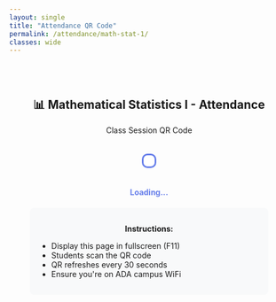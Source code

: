 ```yaml
---
layout: single
title: "Attendance QR Code"
permalink: /attendance/math-stat-1/
classes: wide
---
```


<div style="text-align: center; padding: 2rem;">
  <h2>📊 Mathematical Statistics I - Attendance</h2>
  <p>Class Session QR Code</p>

  <div id="qr-container" style="margin: 20px auto; padding: 10px; border: 3px solid #667eea; border-radius: 10px; display: inline-block; background: white;"></div>
  <p id="qr-status" style="color: #667eea; font-weight: bold; margin-top: 15px;">Loading...</p>

  <div style="margin-top: 20px; padding: 15px; background: #f8f9fa; border-radius: 8px; max-width: 400px; margin-left: auto; margin-right: auto;">
    <p><strong>Instructions:</strong></p>
    <ul style="text-align: left;">
      <li>Display this page in fullscreen (F11)</li>
      <li>Students scan the QR code</li>
      <li>QR refreshes every 30 seconds</li>
      <li>Ensure you're on ADA campus WiFi</li>
    </ul>
  </div>
</div>

<script>
document.addEventListener('DOMContentLoaded', function() {
  'use strict';
  
  console.log('DOM ready, starting QR system...');
  
  var QR_REFRESH_MS = 30000;
  var CLASS_ID = 'STAT2311-F25';
  var qrContainer = document.getElementById('qr-container');
  var statusEl = document.getElementById('qr-status');
  
  if (!qrContainer || !statusEl) {
    console.error('Required elements not found');
    return;
  }
  
  function waitForLib(callback) {
    var attempts = 0;
    function check() {
      attempts++;
      console.log('Checking for qrcodegen, attempt', attempts, '- type:', typeof qrcodegen);
      
      if (typeof qrcodegen !== 'undefined' && qrcodegen.QrCode) {
        console.log('✅ qrcodegen found!', qrcodegen);
        callback();
      } else if (attempts < 50) { // Wait up to 5 seconds
        setTimeout(check, 100);
      } else {
        console.error('❌ qrcodegen library failed to load after 5 seconds');
        statusEl.textContent = '❌ Library failed to load';
        statusEl.style.color = '#dc3545';
      }
    }
    check();
  }
  
  function drawQR(text) {
    try {
      console.log('Creating QR for:', text);
      
      // Create QR Code using Nayuki's qrcodegen library
      var qr = qrcodegen.QrCode.encodeText(text, qrcodegen.QrCode.Ecc.HIGH);
      console.log('✅ QR created, size:', qr.size);
      
      // Render as SVG
      var cellSize = 8;
      var border = 4;
      var size = qr.size;
      var totalSize = (size + border * 2) * cellSize;
      
      var svg = document.createElementNS('http://www.w3.org/2000/svg', 'svg');
      svg.setAttribute('width', totalSize);
      svg.setAttribute('height', totalSize);
      svg.setAttribute('viewBox', '0 0 ' + totalSize + ' ' + totalSize);
      
      // White background
      var bg = document.createElementNS('http://www.w3.org/2000/svg', 'rect');
      bg.setAttribute('width', totalSize);
      bg.setAttribute('height', totalSize);
      bg.setAttribute('fill', '#ffffff');
      svg.appendChild(bg);
      
      // Draw QR modules
      for (var y = 0; y < size; y++) {
        for (var x = 0; x < size; x++) {
          if (qr.getModule(x, y)) {
            var rect = document.createElementNS('http://www.w3.org/2000/svg', 'rect');
            rect.setAttribute('x', ((x + border) * cellSize).toString());
            rect.setAttribute('y', ((y + border) * cellSize).toString());
            rect.setAttribute('width', cellSize.toString());
            rect.setAttribute('height', cellSize.toString());
            rect.setAttribute('fill', '#000000');
            svg.appendChild(rect);
          }
        }
      }
      
      qrContainer.innerHTML = '';
      qrContainer.appendChild(svg);
      return true;
      
    } catch (e) {
      console.error('QR generation error:', e);
      return false;
    }
  }
  
  function refreshQR() {
    try {
      var timestamp = Date.now();
      var token = btoa(timestamp + '-' + CLASS_ID);
      var url = location.origin + '/attend/math-stat-1/?tok=' + encodeURIComponent(token);
      
      if (drawQR(url)) {
        statusEl.textContent = '✓ QR Updated - ' + new Date().toLocaleTimeString();
        statusEl.style.color = '#28a745';
        console.log('✅ QR refreshed successfully');
      } else {
        statusEl.textContent = '⚠ Generation failed';
        statusEl.style.color = '#dc3545';
      }
      
    } catch (e) {
      statusEl.textContent = '⚠ Error: ' + e.message;
      statusEl.style.color = '#dc3545';
      console.error('Refresh error:', e);
    }
  }
  
  // Wait for library, then start
  waitForLib(function() {
    console.log('✅ Nayuki QR library loaded successfully');
    statusEl.textContent = 'Generating first QR...';
    statusEl.style.color = '#667eea';
    
    // Generate first QR
    setTimeout(function() {
      refreshQR();
      // Set up interval for refreshing
      setInterval(refreshQR, QR_REFRESH_MS);
    }, 100);
  });
});
</script>
